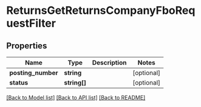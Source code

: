 # ReturnsGetReturnsCompanyFboRequestFilter

## Properties
Name | Type | Description | Notes
------------ | ------------- | ------------- | -------------
**posting_number** | **string** |  | [optional] 
**status** | **string[]** |  | [optional] 

[[Back to Model list]](../README.md#documentation-for-models) [[Back to API list]](../README.md#documentation-for-api-endpoints) [[Back to README]](../README.md)


